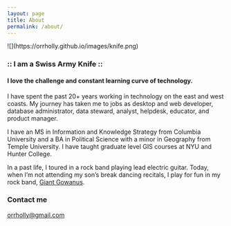 ```yaml
---
layout: page
title: About
permalink: /about/
---
```


<div>
![](https://orrholly.github.io/images/knife.png)

</div>

### :: I am a  Swiss Army Knife :: 
  

#### I love the challenge and constant learning curve of technology.

I have spent the past 20+ years working in technology on the east and west coasts. My journey has taken me to  jobs as desktop and web developer, database administrator, data steward, analyst, helpdesk, educator, and product manager. 

I have an MS in Information and Knowledge Strategy from Columbia University and a BA in Political Science with a minor in Geography from Temple University. I have taught graduate level GIS courses at NYU and Hunter College.

In a past life, I toured in a rock band playing lead electric guitar. Today, when I’m not attending my son’s break dancing recitals, I play for fun in my rock band, [Giant Gowanus](http://giantgowan.us/).

### Contact me

[orrholly@gmail.com](mailto:orrholly@gmail.com)


